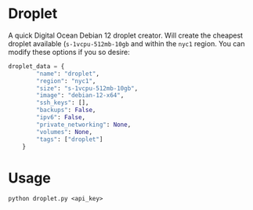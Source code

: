 # Droplet
A quick Digital Ocean Debian 12 droplet creator. Will create the cheapest droplet available (`s-1vcpu-512mb-10gb` and within the `nyc1` region. You can modify these options if you so desire:

```python
droplet_data = {
        "name": "droplet",
        "region": "nyc1",
        "size": "s-1vcpu-512mb-10gb",
        "image": "debian-12-x64",
        "ssh_keys": [],
        "backups": False,
        "ipv6": False,
        "private_networking": None,
        "volumes": None,
        "tags": ["droplet"]
    }
```

# Usage
`python droplet.py <api_key>`

